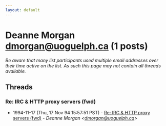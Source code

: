 ```yaml
---
layout: default
---
```


# Deanne Morgan <dmorgan@uoguelph.ca> (1 posts)

_Be aware that many list participants used multiple email addresses over their time active on the list. As such this page may not contain all threads available._

## Threads

### Re: IRC & HTTP proxy servers (fwd)
+ 1994-11-17 (Thu, 17 Nov 94 15:57:51 PST) - [Re: IRC & HTTP proxy servers (fwd)](/archive/1994/11/8355fd7de168fbf4252babefd5ce00dec3f36bacbc2c5e50a78fca0ff807592c) - _Deanne Morgan \<dmorgan@uoguelph.ca\>_


